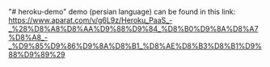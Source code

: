 "# heroku-demo" 
demo (persian language) can be found in this link: https://www.aparat.com/v/g6L9z/Heroku_PaaS_-_%28%D8%A8%D8%AA%D9%88%D9%84_%D8%B0%D9%8A%D8%A7%D8%A8_-_%D9%85%D9%86%D9%8A%D8%B1_%D8%AE%D8%B3%D8%B1%D9%88%D9%89%29
